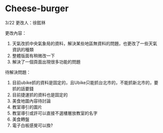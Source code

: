 # Cheese-burger
3/22 更改人：徐鉉秝

更改內容：
1. 天氣改抓中央氣象局的資料，解決某些地區無資料的問題，也更改了一些天氣資訊的種類
2. 整體版面有稍微改一下
3. 解決了一個頁面出現很多功能的問題

待解決問題：
1. 目前ubike抓的資料是固定的，且Ubike只能抓台北市的，不能抓新北市的，要抓的話要錢
2. 目前捷運抓的資料也是固定的
3. 美食地圖內容待討論
4. 教室導引的圖片
5. 教室導引或許可以直接不選樓層放教室的名字
6. 美食轉盤
7. 電子白板感覺可以換?
